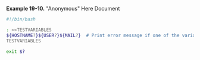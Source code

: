 **Example 19-10.** "Anonymous" Here Document

```bash
#!/bin/bash

: <<TESTVARIABLES
${HOSTNAME?}${USER?}${MAIL?}  # Print error message if one of the variables not set.
TESTVARIABLES

exit $?
```
